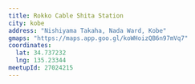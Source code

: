```yaml
---
title: Rokko Cable Shita Station
city: kobe
address: "Nishiyama Takaha, Nada Ward, Kobe"
gmaps: "https://maps.app.goo.gl/koWHoizQB6n97mVq7"
coordinates:
  lat: 34.737232
  lng: 135.23344
meetupId: 27024215
---
```

